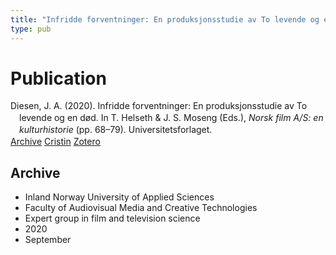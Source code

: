 ```yaml
---
title: "Infridde forventninger: En produksjonsstudie av To levende og en død"
type: pub
---
```

<h1>Publication</h1>
<article id="csl-bib-container-PAE3RWBR" class="csl-bib-container">
  <div class="csl-bib-body" style="line-height: 1.35; padding-left: 1em; text-indent:-1em;">
  <div class="csl-entry">Diesen, J. A. (2020). Infridde forventninger: En produksjonsstudie av To levende og en d&#xF8;d. In T. Helseth &amp; J. S. Moseng (Eds.), <i>Norsk film A/S: en kulturhistorie</i> (pp. 68&#x2013;79). Universitetsforlaget.</div>
</div>
  <div class="csl-bib-buttons">
    <a href="#taxonomy-article-PAE3RWBR" class="csl-bib-button">Archive</a>
    <a href="https://app.cristin.no/results/show.jsf?id=1828102" alt="Cristin URL" class="csl-bib-button">Cristin</a>
    <a href="http://zotero.org/groups/5022929/items/PAE3RWBR" alt="Zotero URL" class="csl-bib-button">Zotero</a>
  </div>
  <div id="csl-bib-meta-container-PAE3RWBR"></div>
</article>
<div id="csl-bib-meta-PAE3RWBR" class="csl-bib-meta">
  <article id="taxonomy-article-PAE3RWBR" class="taxonomy-article">
    <h1>Archive</h1>
    <ul>
      <li>Inland Norway University of Applied Sciences</li>
      <li>Faculty of Audiovisual Media and Creative Technologies</li>
      <li>Expert group in film and television science</li>
      <li>2020</li>
      <li>September</li>
    </ul>
  </article>
</div>
